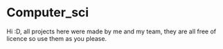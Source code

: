 # Computer_sci
Hi :D, all projects here were made by me and my team, they are all free of licence so use them as you please.
